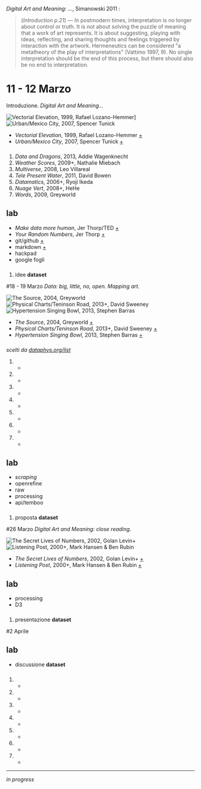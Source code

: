 _Digital Art and Meaning: ..._, Simanowski 2011 :
> (_Introduction p.21_) — In postmodern times, interpretation is no longer about control or truth. It is not about solving the puzzle of meaning that a work of art represents. It is about suggesting, playing with ideas, reflecting, and sharing thoughts and feelings triggered by interaction with the artwork. Hermeneutics can be considered "a metatheory of the play of interpretations" (Vattimo 1997, 9). No single interpretation should be the end of this process, but there should also be no end to interpretation.

# 11 - 12 Marzo
Introduzione. _Digital Art and Meaning..._

![Vectorial Elevation, 1999, Rafael Lozano-Hemmer](http://i.imgur.com/BNxP95K.jpg?1)] ![Urban/Mexico City, 2007, Spencer Tunick](http://i.imgur.com/XHkkirH.jpg?1)  

- _Vectorial Elevation_, 1999, Rafael Lozano-Hemmer [+](http://www.lozano-hemmer.com/vectorial_elevation.php)
- _Urban/Mexico City_, 2007, Spencer Tunick [+](https://vimeo.com/6988932)

###
1. _Data and Dragons_, 2013, Addie Wagenknecht
2. _Weather Scores_, 2009+, Nathalie Miebach 
3. _Multiverse_, 2008, Leo Villareal
4. _Tele Present Water_, 2011, David Bowen
5. _Datamatics_, 2006+, Ryoji Ikeda
6. _Nuage Vert_, 2008+, HeHe
7. _Words_, 2009, Greyworld  

## lab
- _Make data more human_, Jer Thorp/TED [+](http://www.ted.com/talks/jer_thorp_make_data_more_human)
- _Your Random Numbers_, Jer Thorp [+](http://blog.blprnt.com/blog/blprnt/your-random-numbers-getting-started-with-processing-and-data-visualization)
- git/github [+](https://guides.github.com/)
- markdown [+](https://guides.github.com/features/mastering-markdown)
- hackpad
- google fogli

###
1. idee **dataset**



#18 - 19 Marzo
_Data: big, little, no, open. Mapping art._

![The Source, 2004, Greyworld](http://i.imgur.com/1n622Q0.jpg?1) ![Physical Charts/Teninson Road, 2013+, David Sweeney](http://i.imgur.com/BApqOXS.jpg?1) ![Hypertension Singing Bowl, 2013, Stephen Barras](http://i.imgur.com/DGvBovS.jpg?1)  

- _The Source_, 2004, Greyworld [+](http://greyworld.org/archives/31)
- _Physical Charts/Teninson Road_, 2013+, David Sweeney [+](http://dataphys.org/list/dynamic-physical-charts-to-communicate-community-data/)
- _Hypertension Singing Bowl_, 2013, Stephen Barras [+](http://dataphys.org/list/barrass-physical-data-sonifications/)
 
###
_scelti da [dataphys.org/list](http://dataphys.org/list)_  
1. -  
2. -  
3. -  
4. -  
5. -  
6. -  
7. -   

## lab
- _scraping_
- openrefine
- raw
- processing
- api/temboo

###
1. proposta **dataset**



#26 Marzo
_Digital Art and Meaning: close reading._

![The Secret Lives of Numbers, 2002, Golan Levin+](http://i.imgur.com/qDrLG5X.jpg?1) ![Listening Post, 2000+, Mark Hansen & Ben Rubin](http://i.imgur.com/L9etHPR.jpg?1)

- _The Secret Lives of Numbers_, 2002, Golan Levin+ [+](http://www.flong.com/projects/slon/)
- _Listening Post_, 2000+, Mark Hansen & Ben Rubin [+](https://vimeo.com/3885443)

## lab
- processing
- D3

###
1. presentazione **dataset**




#2 Aprile

## lab
- discussione **dataset**

###
1. -  
2. -  
3. -  
4. -  
5. -  
6. -  
7. -   

-------

_in progress_
